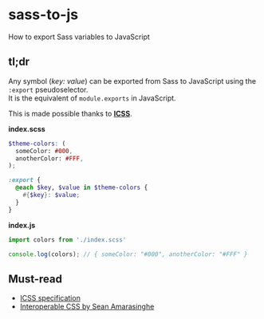 # sass-to-js
How to export Sass variables to JavaScript

## tl;dr
Any symbol (*key: value*) can be exported from Sass to JavaScript using the `:export` pseudoselector.  
It is the equivalent of `module.exports` in JavaScript.  

This is made possible thanks to [**ICSS**](https://github.com/css-modules/icss).

**index.scss**
```scss
$theme-colors: (
  someColor: #000,
  anotherColor: #FFF,
);

:export {
  @each $key, $value in $theme-colors {
    #{$key}: $value;
  }
}
```

**index.js**
```js
import colors from './index.scss'

console.log(colors); // { someColor: "#000", anotherColor: "#FFF" }
```

## Must-read
* [ICSS specification](https://github.com/css-modules/icss)
* [Interoperable CSS by Sean Amarasinghe](http://seanamarasinghe.com/developer/css/interoperable-css/)
